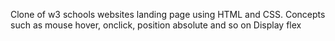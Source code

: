 Clone of w3 schools websites landing page using HTML and CSS. 
Concepts such as mouse hover, onclick, position absolute and so on
Display flex 
